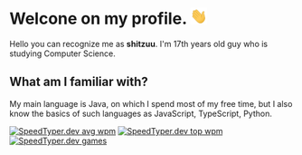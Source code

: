 # Welcone on my profile. <img src="https://raw.githubusercontent.com/shitzuu/shitzuu/main/assets/wave.gif" width="30px">
Hello you can recognize me as **shitzuu**. I'm 17th years old guy who is studying Computer Science. 
## What am I familiar with?
My main language is Java, on which I spend most of my free time, but I also know the basics of such languages as JavaScript, TypeScript, Python.

[<img src="https://api.speedtyper.dev/users/shitzuu/badges/averagewpm" alt="SpeedTyper.dev avg wpm" height="27px" width="200px">](https://www.speedtyper.dev/profile/shitzuu) 
[<img src="https://api.speedtyper.dev/users/shitzuu/badges/topwpm" alt="SpeedTyper.dev top wpm" height="27px" width="200px">](https://www.speedtyper.dev/profile/shitzuu) 
[<img src="https://api.speedtyper.dev/users/shitzuu/badges/gamecount" alt="SpeedTyper.dev games" height="27px" width="200px">](https://www.speedtyper.dev/profile/shitzuu)
